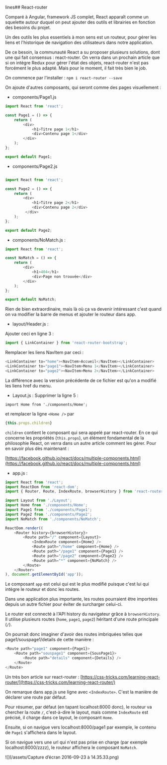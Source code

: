 lines## React-router

Comparé à Angular, framework JS complet, React apparaît comme un squelette autour duquel on peut ajouter des outils et librairies en fonction des besoins du projet.

Un des outils les plus essentiels à mon sens est un routeur, pour gérer les liens et l'historique de navigation des utilisateurs dans notre application.

De ce besoin, la communauté React a su proposer plusieurs solutions, dont une qui fait consensus : react-router. On verra dans un prochain article que si on intègre Redux pour gérer l'état des objets, react-router n'est pas forcément le plus adapté. Mais pour le moment, il fait très bien le job.

On commence par l'installer :  `npm i react-router --save`

On ajoute d'autres composants, qui seront comme des pages visuellement :

- components/Page1.js

```js
import React from 'react';

const Page1 = () => {
    return (
        <div>
            <h1>Titre page 1</h1>
            <div>Contenu page 1</div>
        </div>
    );
};

export default Page1;
```

- components/Page2.js



```js

import React from 'react';

const Page2 = () => {
    return (
        <div>
            <h1>Titre page 2</h1>
            <div>Contenu page 2</div>
         </div>
    );
};

export default Page2;

```

- components/NoMatch.js :

```js
import React from 'react';

const NoMatch = () => {
    return (
        <div>
            <h1>404</h1>
            <div>Page non trouvée</div>
        </div>
    );
};

export default NoMatch;
```


Rien de bien extraordinaire, mais là où ça va devenir intéressant c'est quand on va modifier la barre de menus et ajouter le routeur dans app.

- layout/Header.js : 

Ajouter ceci en ligne 3 :
```js
import { LinkContainer } from 'react-router-bootstrap';
```


Remplacer les liens NavItem par ceci : 

```js
<LinkContainer to="home"><NavItem>Accueil</NavItem></LinkContainer>
<LinkContainer to="page1"><NavItem>Menu 1</NavItem></LinkContainer>
<LinkContainer to="page2"><NavItem>Menu 2</NavItem></LinkContainer>
```

La différence avec la version précédente de ce fichier est qu'on a modifié les liens href du menu.

- Layout.js :  Supprimer la ligne 5 : 

`import Home from './components/Home';`

et remplacer la ligne `<Home />` par 

```js
{this.props.children}

```

`children` contient le composant qui sera appelé par react-router. En ce qui concerne les propriétés (`this.props`), un élément fondamental de la philosophie React, on verra dans un autre article comment les gérer. Pour en savoir plus dès maintenant : 

[https://facebook.github.io/react/docs/multiple-components.html](https://facebook.github.io/react/docs/multiple-components.html)

- app.js :

```js
import React from 'react';
import ReactDom from 'react-dom';
import { Router, Route, IndexRoute, browserHistory } from 'react-router';

import Layout from './Layout';
import Home from './components/Home';
import Page1 from './components/Page1';
import Page2 from './components/Page2';
import NoMatch from './components/NoMatch';

ReactDom.render((
    <Router history={browserHistory}>
        <Route path="/" component={Layout}>
            <IndexRoute component={Home} />
            <Route path="/home" component={Home} />
            <Route path="/page1" component={Page1} />        
            <Route path="/page2" component={Page2} />
            <Route path="*" component={NoMatch} />    
        </Route>
    </Router>
), document.getElementById('app'));
```

Le composant `app` est celui qui est le plus modifié puisque c'est lui qui intègre le routeur et donc les routes. 

Dans une application plus importante, les routes pourraient être importées depuis un autre fichier pour éviter de surcharger celui-ci.

Le router est connecté à l'API history du navigateur grâce à `browserHistory`. Il utilise plusieurs routes (`home`, `page1`, `page2`) héritant d'une route principale (`/`). 

On pourrait donc imaginer d'avoir des routes imbriquées telles que page1/souspage1/details de cette manière : 

```js
<Route path="page1" component={Page1}>
    <Route path="souspage1" component={SousPage1}>
        <Route path="details" component={Details} />
    </Route>
</Route>
```

Un très bon article sur react-router : [https://css-tricks.com/learning-react-router/](https://css-tricks.com/learning-react-router/)

On remarque dans app.js une ligne avec `<IndexRoute>`. C'est la manière de déclarer une route par défaut.

Pour résumer, par défaut (en tapant localhost:8000 donc), le routeur va chercher la route `/`, c'est-à-dire le layout, mais comme `IndexRoute` est précisé, il charge dans ce layout, le composant `Home`.

Ensuite, si on navigue vers localhost:8000/page1 par exemple, le contenu de `Page1` s'affichera dans le layout.

Si on navigue vers une url qui n'est pas prise en charge (par exemple localhost:8000/zzzz), le routeur affichera le composant `NoMatch`.

![](/assets/Capture d’écran 2016-09-23 à 14.35.33.png)
